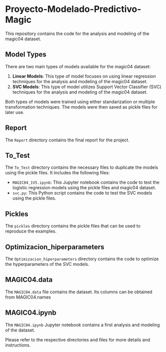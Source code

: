 # Proyecto-Modelado-Predictivo-Magic

This repository contains the code for the analysis and modeling of the magic04 dataset.

## Model Types

There are two main types of models available for the magic04 dataset:

1. **Linear Models**: This type of model focuses on using linear regression techniques for the analysis and modeling of the magic04 dataset.
2. **SVC Models**: This type of model utilizes Support Vector Classifier (SVC) techniques for the analysis and modeling of the magic04 dataset.

Both types of models were trained using either standarization or multiple transformation techniques. The models were then saved as pickle files for later use. 

## Report

The `Report` directory contains the final report for the project.

## To_Test

The `To_Test` directory contains the necessary files to duplicate the models using the pickle files. It includes the following files:

- `MAGIC04_1V5.ipynb`: This Jupyter notebook contains the code to test the logistic regression models using the pickle files and magic04 dataset.
- `svc.py`: This Python script contains the code to test the SVC models using the pickle files.

## Pickles

The `pickles` directory contains the pickle files that can be used to reproduce the examples.

## Optimizacion_hiperparameters

The `Optimizacion_hiperparameters` directory contains the code to optimize the hyperparameters of the SVC models.

## MAGIC04.data

The `MAGIC04.data` file contains the dataset. Its columns can be obtained from MAGIC04.names

## MAGIC04.ipynb

The `MAGIC04.ipynb` Jupyter notebook contains a first analysis and modeling of the dataset.

Please refer to the respective directories and files for more details and instructions.
